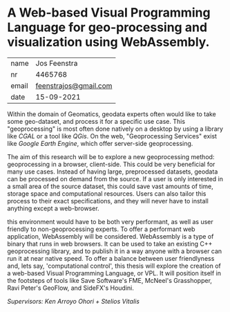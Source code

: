 # A Web-based Visual Programming Language for geo-processing and visualization using WebAssembly.

|       |                        |
|------ | ---------------------  |
| name  | Jos Feenstra           | 
| nr    | 4465768                |
| email | feenstrajos@gmail.com  | 
| date  | 15-09-2021             | 


Within the domain of Geomatics, geodata experts often would like to take some geo-dataset, and process it for a specific use case. This "geoprocessing" is most often done natively on a desktop by using a library like _CGAL_ or a tool like _QGis_. On the web, "Geoprocessing Services" exist like _Google Earth Engine_, which offer server-side geoprocessing.

The aim of this research will be to explore a new geoprocessing method: geoprocessing in a browser, client-side. This could be very beneficial for many use cases. Instead of having large, preprocessed datasets, geodata can be processed on demand from the source. If a user is only interested in a small area of the source dataset, this could save vast amounts of time, storage space and computational resources. Users can also tailor this process to their exact specifications, and they will never have to install anything except a web-browser.

this environment would have to be both very performant, as well as user friendly to non-geoprocessing experts. To offer a performant web application, WebAssembly will be considered. WebAssembly is a type of binary that runs in web browsers. It can be used to take an existing C++ geoprocessing library, and to publish it in a way anyone with a browser can run it at near native speed. To offer a balance between user friendlyness and, lets say, 'computational control', this thesis will explore the creation of a web-based Visual Programming Language, or VPL. It will position itself in the footsteps of tools like Save Software's FME, McNeel's Grasshopper, Ravi Peter's GeoFlow, and SideFX's Houdini. 

_Supervisors: Ken Arroyo Ohori + Stelios Vitalis_

<!-- WebAssembly [...] became a World Wide Web Consortium recommendation on 5 December 2019,[11] alongside HTML, CSS, and JavaScript.[12] -->

<!-- A web application like this poses several technical challenges. This research aims to not only define these challenges and offer solutions, but to also implement said solutions and put them to the test. The two main challenges are that  -->

<!-- 
These ways of geoprocessing, however, fail to meet the demands of many geodata users. 

near impossible to access by non geodata experts. 


- command line libraries -> no insight, no visuals, many parameters are guesswork
- QGis -> not always easy to work with ( you can make a career out of being good at Qgis)
- arcgis -> closed system
- server-side -> again no insight, often not even a "progress bar". -->

